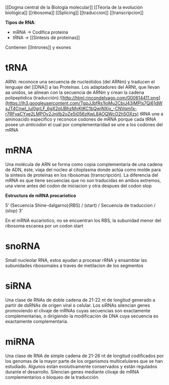 [[Dogma central de la Biología molecular]]
[[Teoría de la evolución biológica]]
[[ribosoma]]
[[Splicing]]
[[traduccion]]
[[transcripcion]]

**Tipos de RNA**:
- mRNA → Codifica proteina
- tRNA → [[Sintesis de proteinas]]

Contienen [[Intrones]] y exones
# tRNA


ARNt: reconoce una secuencia de nucleótidos (del ARNm) y traducen el lenguaje del [[DNA]] a las Proteínas. Los adaptadores del ARNt, que llevan aa unidos, se alinean con la secuencia de ARNm y crean la cadena polipeptidica (traducción).![http://html.rincondelvago.com/000614411.png](https://lh3.googleusercontent.com/TgpJJbfRs1loMu2CbiJ43jMPIs7Qi61dWsJT4CnwI_iul0grLF_6gX2qUBhzMyKtKC1bQwjNXiy_-CNVqm1x-r7RFyaCYxe2LMPOv2Jnjjlb2oZe5i056zKwL8AOQWcO2h5OXzs)
tRNA une a aminoacido especifico y reconoce codones de mRNA porque cada tRNA posee un *anticodon* el cual por complementaridad se une a los codones del mRNA


# mRNA
Una molécula de ARN se forma como copia complementaria de una cadena de ADN, éste, viaja del núcleo al citoplasma donde actúa como molde para la síntesis de proteínas en los ribosomas (transcripción).
La diferencia del mRNA es que tiene secuencias que no son traducidas en ambos extremos, una viene antes del codon de iniciacion y otra despues del codon stop

**Estructura de mRNA procariotico**

5’ (Secuencia Shine-dalgarno)(RBS) / (start) / Secuencia de traduccion / (stop) 3’

En el mRNA eucariotico, no se encuentran los RBS, la subunidad menor del ribosoma escanea por un codon start


# snoRNA
Small nucleolar RNA, estos ayudan a procesar rRNA y ensamblar las subunidades ribosomales a traves de metilacion de los segmentos

# siRNA
Una clase de RNAs de doble cadena de 21-22 nt de longitud generado a partir de dsRNAs de origen viral o celular. Los siRNAs silencian genes promoviendo el clivaje de mRNAs cuyas secuencias son exactamente complementarias, o dirigiendo la modificación de DNA cuya secuencia es exactamente complementaria.

# miRNA
Una clase de RNA de simple cadena de 21-26 nt de longitud codificados por los genomas de la mayor parte de los organismos multicelulares que se han estudiado. Algunos están evolutivamente conservados y están regulados durante el desarrollo. Silencian genes mediante clivaje de mRNA complementarios o bloqueo de la traducción.